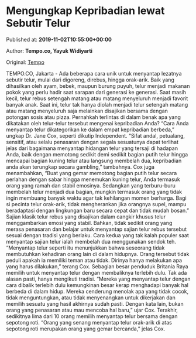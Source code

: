 
# Mengungkap Kepribadian lewat Sebutir Telur

Published at: **2019-11-02T10:55:00+00:00**

Author: **Tempo.co, Yayuk Widiyarti**

Original: [Tempo](https://gaya.tempo.co/read/1267522/mengungkap-kepribadian-lewat-sebutir-telur)

TEMPO.CO, Jakarta - Ada beberapa cara unik untuk menyantap lezatnya sebutir telur, mulai dari digoreng, direbus, hingga orak-arik. Baik yang dihasilkan oleh ayam, bebek, maupun burung puyuh, telur menjadi makanan pokok yang perlu hadir saat sarapan dari generasi ke generasi.
Saat masih kecil, telur rebus setengah matang atau matang menyeluruh menjadi favorit banyak anak. Saat ini, telur tak hanya diolah menjadi telur setengah matang atau matang menyeluruh saja melainkan disajikan bersama dengan potongan sosis atau pizza. Pernahkah terlintas di dalam benak apa yang dikatakan oleh telur-telur tersebut mengenai kepribadian Anda?
“Cara Anda menyantap telur dikategorikan ke dalam empat kepribadian berbeda,” ungkap Dr. Jane Cox, seperti dikutip Independent.
“Sifat andal, petualang, sensitif, atau selalu penasaran dengan segala sesuatunya dapat terlihat jelas dari bagaimana menyantap hidangan telur yang tersaji di hadapan Anda, baik dengan memotong sedikit demi sedikit bagian putih telur hingga mencapai bagian kuning telur atau langsung membelah dua, kepribadian anda akan terungkap secara gambling,” tambahnya.
Cox juga menambahkan, “Buat yang gemar memotong bagian putih telur secara perlahan dengan sabar hingga menemukan kuning telur, Anda termasuk orang yang ramah dan stabil emosinya. Sedangkan yang terburu-buru membelah telur menjadi dua bagian, mungkin termasuk orang yang tidak ingin membuang banyak waktu agar tak kehilangan momen berharga. Bagi si pecinta telur orak-arik, tidak mengherankan jika orangnya supel, mampu beradaptasi dengan lingkungan baru secara cepat dan tidak mudah bosan.”
Sajian klasik telur rebus yang disajikan dalam cangkir khusus telur menggambarkan emosi yang stabil. Bahkan, tidak sedikit orang yang merasa penasaran dan belajar untuk menyantap sajian telur rebus tersebut sesuai dengan tradisi yang berlaku. Cara kedua yang tak kalah populer saat menyantap sajian telur ialah membelah dua menggunakan sendok teh.
“Menyantap telur seperti itu menunjukkan bahwa seseorang tidak membutuhkan kehadiran orang lain di dalam hidupnya. Orang tersebut tidak peduli apakah ia memiliki teman atau tidak. Dirinya hanya melakukan apa yang harus dilakukan,” terang Cox.
Sebagian besar penduduk Britania Raya memilih untuk menyantap telur dengan membaliknya terlebih dulu. Tak ada alasan pasti, hanya mengikuti tradisi.
“Mereka yang menyantap telur dengan cara dibalik terlebih dulu kemungkinan besar kerap menghadapi banyak hal berbeda di dalam hidup. Mereka cenderung menolak apa yang tidak cocok, tidak menguntungkan, atau tidak menyenangkan untuk dikerjakan dan memilih sesuatu yang hasil akhirnya sudah pasti. Dengan kata lain, bukan orang yang penasaran atau mau mencoba hal baru,” ujar Cox.
Terakhir, sedikitnya lima dari 10 orang memilih menyantap telur bersama dengan sepotong roti. “Orang yang senang menyantap telur orak-arik di atas sepotong roti merupakan orang yang gemar bercanda,” jelas Cox.

